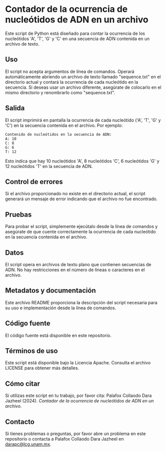 
# Contador de la ocurrencia de nucleótidos de ADN en un archivo

Este script de Python está diseñado para contar la ocurrencia de los nucleótidos 'A', 'T', 'G' y 'C' en una secuencia de ADN contenida en un archivo de texto.

## Uso
El script no acepta argumentos de línea de comandos. Operará automáticamente abriendo un archivo de texto llamado "sequence.txt" en el directorio actual y contará la ocurrencia de cada nucleótido en la secuencia. Si deseas usar un archivo diferente, asegúrate de colocarlo en el mismo directorio y renombrarlo como "sequence.txt".

## Salida

El script imprimirá en pantalla la ocurrencia de cada nucleótido ('A', 'T', 'G' y 'C') en la secuencia contenida en el archivo. Por ejemplo:

```
Contenido de nucleótidos en la secuencia de ADN:
A: 10
C: 8
G: 6
T: 12
```

Esto indica que hay 10 nucleótidos 'A', 8 nucleótidos 'C', 6 nucleótidos 'G' y 12 nucleótidos 'T' en la secuencia de ADN.

## Control de errores

Si el archivo proporcionado no existe en el directorio actual, el script generará un mensaje de error indicando que el archivo no fue encontrado.

## Pruebas

Para probar el script, simplemente ejecútalo desde la línea de comandos y asegúrate de que cuente correctamente la ocurrencia de cada nucleótido en la secuencia contenida en el archivo.

## Datos
El script opera en archivos de texto plano que contienen secuencias de ADN. No hay restricciones en el número de líneas o caracteres en el archivo.

## Metadatos y documentación
Este archivo README proporciona la descripción del script necesaria para su uso e implementación desde la línea de comandos.

## Código fuente
El código fuente está disponible en este repositorio.

## Términos de uso

Este script está disponible bajo la Licencia Apache. Consulta el archivo LICENSE para obtener más detalles.

## Cómo citar

Si utilizas este script en tu trabajo, por favor cita: Palafox Collaodo Dara Jazheel (2024). *Contador de la ocurrencia de nucleótidos de ADN en un archivo*.

## Contacto

Si tienes problemas o preguntas, por favor abre un problema en este repositorio o contacta a Palafox Collaodo Dara Jazheel en darapc@lcg.unam.mx.
```
